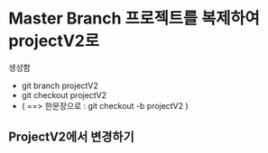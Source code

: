 # Master Branch 프로젝트를 복제하여 projectV2로
생성함
* git branch projectV2
* git checkout projectV2
* ( ==> 한문장으로 : git checkout -b projectV2 )

## ProjectV2에서 변경하기



